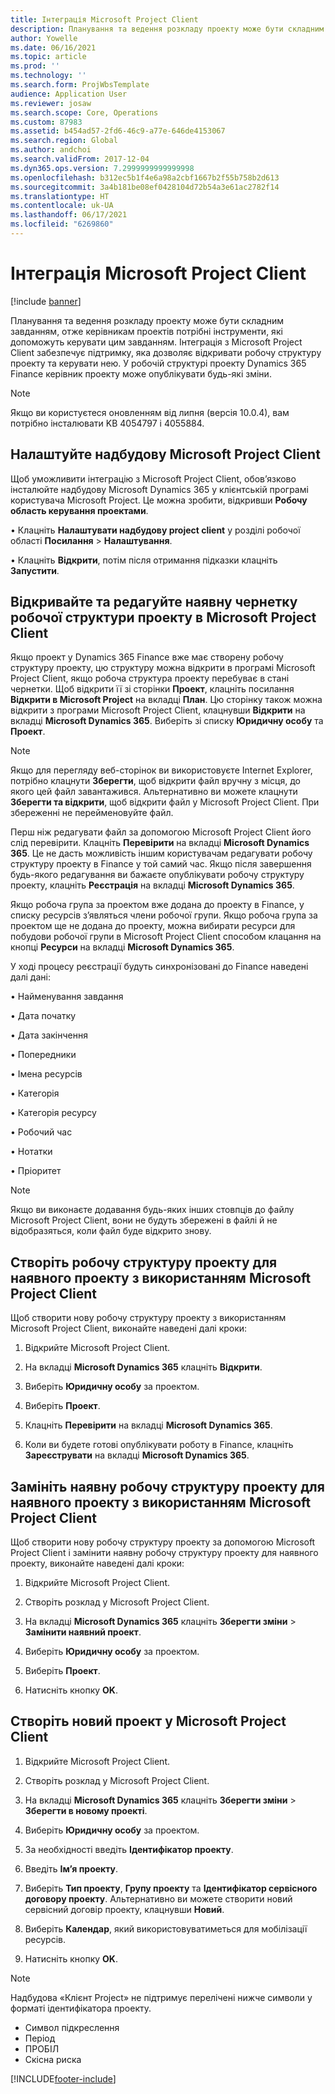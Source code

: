 ```yaml
---
title: Інтеграція Microsoft Project Client
description: Планування та ведення розкладу проекту може бути складним завданням, отже керівникам проектів потрібні інструменти, які допоможуть керувати цим завданням. Інтеграція з Microsoft Project Client забезпечує підтримку, яка дозволяє відкривати робочу структуру проекту та керувати нею.
author: Yowelle
ms.date: 06/16/2021
ms.topic: article
ms.prod: ''
ms.technology: ''
ms.search.form: ProjWbsTemplate
audience: Application User
ms.reviewer: josaw
ms.search.scope: Core, Operations
ms.custom: 87983
ms.assetid: b454ad57-2fd6-46c9-a77e-646de4153067
ms.search.region: Global
ms.author: andchoi
ms.search.validFrom: 2017-12-04
ms.dyn365.ops.version: 7.2999999999999998
ms.openlocfilehash: b312ec5b1f4e6a98a2cbf1667b2f55b758b2d613
ms.sourcegitcommit: 3a4b181be08ef0428104d72b54a3e61ac2782f14
ms.translationtype: HT
ms.contentlocale: uk-UA
ms.lasthandoff: 06/17/2021
ms.locfileid: "6269860"
---
```

# <a name="microsoft-project-client-integration"></a>Інтеграція Microsoft Project Client

[!include [banner](../includes/banner.md)]

Планування та ведення розкладу проекту може бути складним завданням, отже керівникам проектів потрібні інструменти, які допоможуть керувати цим завданням. Інтеграція з Microsoft Project Client забезпечує підтримку, яка дозволяє відкривати робочу структуру проекту та керувати нею. У робочій структурі проекту Dynamics 365 Finance керівник проекту може опублікувати будь-які зміни.

> [!NOTE]
> Якщо ви користуєтеся оновленням від липня (версія 10.0.4), вам потрібно інсталювати KB 4054797 і 4055884.

## <a name="configure-the-microsoft-project-client-add-in"></a>Налаштуйте надбудову Microsoft Project Client
Щоб уможливити інтеграцію з Microsoft Project Client, обов’язково інсталюйте надбудову Microsoft Dynamics 365 у клієнтській програмі користувача Microsoft Project. Це можна зробити, відкривши **Робочу область керування проектами**.

•   Клацніть **Налаштувати надбудову project client** у розділі робочої області **Посилання** > **Налаштування**.

•   Клацніть **Відкрити**, потім після отримання підказки клацніть **Запустити**.

## <a name="open-and-edit-an-existing-draft-work-breakdown-structure-in-microsoft-project-client"></a>Відкривайте та редагуйте наявну чернетку робочої структури проекту в Microsoft Project Client
Якщо проект у Dynamics 365 Finance вже має створену робочу структуру проекту, цю структуру можна відкрити в програмі Microsoft Project Client, якщо робоча структура проекту перебуває в стані чернетки. Щоб відкрити її зі сторінки **Проект**, клацніть посилання **Відкрити в Microsoft Project** на вкладці **План**. Цю сторінку також можна відкрити з програми Microsoft Project Client, клацнувши **Відкрити** на вкладці **Microsoft Dynamics 365**. Виберіть зі списку **Юридичну особу** та **Проект**.

> [!NOTE]
> Якщо для перегляду веб-сторінок ви використовуєте Internet Explorer, потрібно клацнути **Зберегти**, щоб відкрити файл вручну з місця, до якого цей файл завантажився. Альтернативно ви можете клацнути **Зберегти та відкрити**, щоб відкрити файл у Microsoft Project Client. При збереженні не перейменовуйте файл.

Перш ніж редагувати файл за допомогою Microsoft Project Client його слід перевірити. Клацніть **Перевірити** на вкладці **Microsoft Dynamics 365**. Це не дасть можливість іншим користувачам редагувати робочу структуру проекту в Finance у той самий час. Якщо після завершення будь-якого редагування ви бажаєте опублікувати робочу структуру проекту, клацніть **Реєстрація** на вкладці **Microsoft Dynamics 365**.

Якщо робоча група за проектом вже додана до проекту в Finance, у списку ресурсів з’являться члени робочої групи. Якщо робоча група за проектом ще не додана до проекту, можна вибирати ресурси для побудови робочої групи в Microsoft Project Client способом клацання на кнопці **Ресурси** на вкладці **Microsoft Dynamics 365**. 

У ході процесу реєстрації будуть синхронізовані до Finance наведені далі дані:

•   Найменування завдання

•   Дата початку

•   Дата закінчення

•   Попередники

•   Імена ресурсів

•   Категорія

•   Категорія ресурсу

•   Робочий час

•   Нотатки

•   Пріоритет

> [!NOTE]
> Якщо ви виконаєте додавання будь-яких інших стовпців до файлу Microsoft Project Client, вони не будуть збережені в файлі й не відобразяться, коли файл буде відкрито знову.

## <a name="create-the-work-breakdown-structure-for-an-existing-project-using-microsoft-project-client"></a>Створіть робочу структуру проекту для наявного проекту з використанням Microsoft Project Client
Щоб створити нову робочу структуру проекту з використанням Microsoft Project Client, виконайте наведені далі кроки:


1.  Відкрийте Microsoft Project Client.

2.  На вкладці **Microsoft Dynamics 365** клацніть **Відкрити**.

3.  Виберіть **Юридичну особу** за проектом.

4.  Виберіть **Проект**.

5.  Клацніть **Перевірити** на вкладці **Microsoft Dynamics 365**.

6.  Коли ви будете готові опублікувати роботу в Finance, клацніть **Зареєструвати** на вкладці **Microsoft Dynamics 365**.

## <a name="replace-the-existing-work-breakdown-structure-for-an-existing-project-using-microsoft-project-client"></a>Замініть наявну робочу структуру проекту для наявного проекту з використанням Microsoft Project Client
Щоб створити нову робочу структуру проекту за допомогою Microsoft Project Client і замінити наявну робочу структуру проекту для наявного проекту, виконайте наведені далі кроки:

1.  Відкрийте Microsoft Project Client.

2.  Створіть розклад у Microsoft Project Client.

3.  На вкладці **Microsoft Dynamics 365** клацніть **Зберегти зміни** > **Замінити наявний проект**.

4.  Виберіть **Юридичну особу** за проектом.

5.  Виберіть **Проект**.

6.  Натисніть кнопку **OK**.

## <a name="create-a-new-project-from-within-microsoft-project-client"></a>Створіть новий проект у Microsoft Project Client


1.  Відкрийте Microsoft Project Client.

2.  Створіть розклад у Microsoft Project Client.

3.  На вкладці **Microsoft Dynamics 365** клацніть **Зберегти зміни** > **Зберегти в новому проекті**.

4.  Виберіть **Юридичну особу** за проектом.

5.  За необхідності введіть **Ідентифікатор проекту**.

6.  Введіть **Ім’я проекту**.

7.  Виберіть **Тип проекту**, **Групу проекту** та **Ідентифікатор сервісного договору проекту**. Альтернативно ви можете створити новий сервісний договір проекту, клацнувши **Новий**.

8.  Виберіть **Календар**, який використовуватиметься для мобілізації ресурсів.

11. Натисніть кнопку **OK**.

> [!NOTE]
> Надбудова «Клієнт Project» не підтримує перелічені нижче символи у форматі ідентифікатора проекту.
> 
>   - Символ підкреслення
>   - Період
>   - ПРОБІЛ
>   - Скісна риска

[!INCLUDE[footer-include](../includes/footer-banner.md)]
